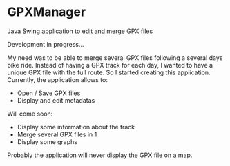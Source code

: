 # GPXManager
Java Swing application to edit and merge GPX files

Development in progress...

My need was to be able to merge several GPX files following a several days bike ride. Instead of having a GPX track for each day, I wanted to have a unique GPX file with the full route.
So I started creating this application.
Currently, the application allows to:
- Open / Save GPX files
- Display and edit metadatas

Will come soon:
- Display some information about the track
- Merge several GPX files in 1
- Display some graphs

Probably the application will never display the GPX file on a map.
